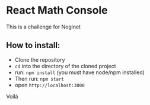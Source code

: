 
# React Math Console

This is a challenge for Neginet

## How to install:

- Clone the repository
- `cd` into the directory of the cloned project
- run: `npm install` (you must have node/npm installed)
- Then run: `npm start`
- open `http://localhost:3000`

Voilá